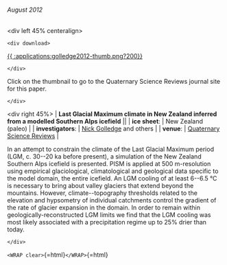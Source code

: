 ###### August 2012

\<div left 45% centeralign\>

```{=html}
<div download>
```
[{{
:applications:golledge2012-thumb.png?200}}](http://dx.doi.org/10.1016/j.quascirev.2012.05.004)

```{=html}
</div>
```
Click on the thumbnail to go to the Quaternary Science Reviews journal
site for this paper.

```{=html}
</div>
```
\<div right 45%\> \| **Last Glacial Maximum climate in New Zealand
inferred from a modelled Southern Alps icefield** \|\| \| **ice
sheet**: \| New Zealand (paleo) \| \| **investigators**: \| [Nick
Golledge](http://www.victoria.ac.nz/antarctic/about/staff/nick-golledge)
and others \| \| **venue**: \| [Quaternary Science
Reviews](http://www.sciencedirect.com/science/journal/02773791)
\|

In an attempt to constrain the climate of the Last Glacial Maximum
period (LGM, c. 30--20 ka before present), a simulation of the New
Zealand Southern Alps icefield is presented. PISM is applied at 500
m-resolution using empirical glaciological, climatological and
geological data specific to the model domain, the entire icefield. An
LGM cooling of at least 6--6.5 °C is necessary to bring about valley
glaciers that extend beyond the mountains. However, climate--topography
thresholds related to the elevation and hypsometry of individual
catchments control the gradient of the rate of glacier expansion in the
domain. In order to remain within geologically-reconstructed LGM limits
we find that the LGM cooling was most likely associated with a
precipitation regime up to 25% drier than today.

```{=html}
</div>
```
`<WRAP clear>`{=html}`</WRAP>`{=html}
